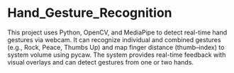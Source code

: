 # Hand_Gesture_Recognition
This project uses Python, OpenCV, and MediaPipe to detect real-time hand gestures via webcam. It can recognize individual and combined gestures (e.g., Rock, Peace, Thumbs Up) and map finger distance (thumb–index) to system volume using pycaw. The system provides real-time feedback with visual overlays and can detect gestures from one or two hands.
